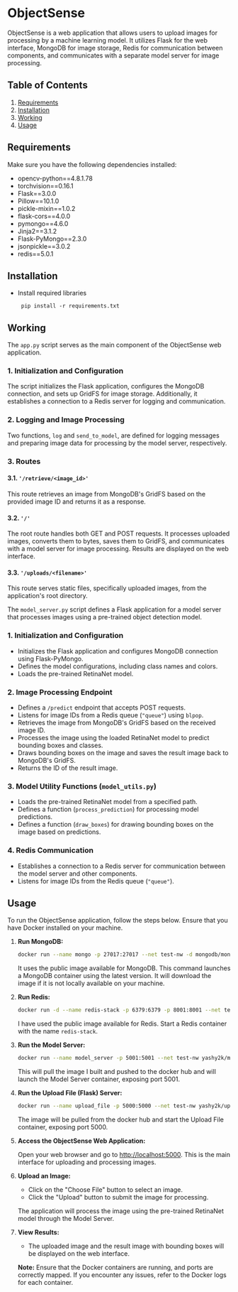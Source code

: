 # ObjectSense

ObjectSense is a web application that allows users to upload images for processing by a machine learning model. It utilizes Flask for the web interface, MongoDB for image storage, Redis for communication between components, and communicates with a separate model server for image processing.

## Table of Contents
1. [Requirements](#requirements)
2. [Installation](#installation)
3. [Working](#working)
4. [Usage](#usage)

## Requirements
Make sure you have the following dependencies installed:
- opencv-python==4.8.1.78
- torchvision==0.16.1
- Flask==3.0.0
- Pillow==10.1.0
- pickle-mixin==1.0.2
- flask-cors==4.0.0
- pymongo==4.6.0
- Jinja2==3.1.2
- Flask-PyMongo==2.3.0
- jsonpickle==3.0.2
- redis==5.0.1

## Installation
- Install required libraries

     ` pip install -r requirements.txt`

## Working

The `app.py` script serves as the main component of the ObjectSense web application.

### 1. Initialization and Configuration

The script initializes the Flask application, configures the MongoDB connection, and sets up GridFS for image storage. Additionally, it establishes a connection to a Redis server for logging and communication.

### 2. Logging and Image Processing

Two functions, `log` and `send_to_model`, are defined for logging messages and preparing image data for processing by the model server, respectively.

### 3. Routes

#### 3.1. `'/retrieve/<image_id>'`

This route retrieves an image from MongoDB's GridFS based on the provided image ID and returns it as a response.

#### 3.2. `'/'`

The root route handles both GET and POST requests. It processes uploaded images, converts them to bytes, saves them to GridFS, and communicates with a model server for image processing. Results are displayed on the web interface.

#### 3.3. `'/uploads/<filename>'`

This route serves static files, specifically uploaded images, from the application's root directory.


The `model_server.py` script defines a Flask application for a model server that processes images using a pre-trained object detection model.

### 1. Initialization and Configuration

- Initializes the Flask application and configures MongoDB connection using Flask-PyMongo.
- Defines the model configurations, including class names and colors.
- Loads the pre-trained RetinaNet model.

### 2. Image Processing Endpoint

- Defines a `/predict` endpoint that accepts POST requests.
- Listens for image IDs from a Redis queue (`"queue"`) using `blpop`.
- Retrieves the image from MongoDB's GridFS based on the received image ID.
- Processes the image using the loaded RetinaNet model to predict bounding boxes and classes.
- Draws bounding boxes on the image and saves the result image back to MongoDB's GridFS.
- Returns the ID of the result image.

### 3. Model Utility Functions (`model_utils.py`)

- Loads the pre-trained RetinaNet model from a specified path.
- Defines a function (`process_prediction`) for processing model predictions.
- Defines a function (`draw_boxes`) for drawing bounding boxes on the image based on predictions.

### 4. Redis Communication

- Establishes a connection to a Redis server for communication between the model server and other components.
- Listens for image IDs from the Redis queue (`"queue"`).

## Usage

To run the ObjectSense application, follow the steps below. Ensure that you have Docker installed on your machine.

1. **Run MongoDB:**

   ```bash
   docker run --name mongo -p 27017:27017 --net test-nw -d mongodb/mongodb-community-server:latest
   ```

   It uses the public image available for MongoDB. This command launches a MongoDB container using the latest version. It will download the image if it is not locally available on your machine.

2. **Run Redis:**

   ```bash
   docker run -d --name redis-stack -p 6379:6379 -p 8001:8001 --net test-nw redis/redis-stack:latest
   ```

   I have used the public image available for Redis. Start a Redis container with the name `redis-stack`.

3. **Run the Model Server:**

   ```bash
   docker run --name model_server -p 5001:5001 --net test-nw yashy2k/model_server:v1
   ```

   This will pull the image I built and pushed to the docker hub and will launch the Model Server container, exposing port 5001.

4. **Run the Upload File (Flask) Server:**

   ```bash
   docker run --name upload_file -p 5000:5000 --net test-nw yashy2k/upload_file:v1
   ```

   The image will be pulled from the docker hub and start the Upload File container, exposing port 5000.

6. **Access the ObjectSense Web Application:**

   Open your web browser and go to [http://localhost:5000](http://localhost:5000). This is the main interface for uploading and processing images.

7. **Upload an Image:**

   - Click on the "Choose File" button to select an image.
   - Click the "Upload" button to submit the image for processing.

   The application will process the image using the pre-trained RetinaNet model through the Model Server.

8. **View Results:**

   - The uploaded image and the result image with bounding boxes will be displayed on the web interface.

   **Note:** Ensure that the Docker containers are running, and ports are correctly mapped. If you encounter any issues, refer to the Docker logs for each container.